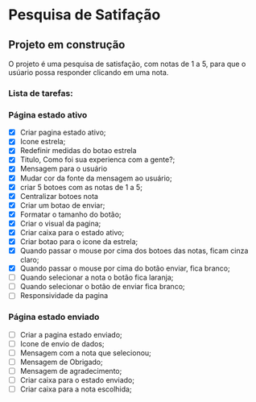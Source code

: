 # Pesquisa de Satifação

## Projeto em construção


O projeto é uma pesquisa de satisfação, com notas de 1 a 5, para que o usúario possa responder clicando em uma nota. 

### Lista de tarefas:

### Página estado ativo

- [x] Criar pagina estado ativo;
- [x] Icone estrela;
- [x] Redefinir medidas do botao estrela
- [x] Titulo, Como foi sua experienca com a gente?;
- [x] Mensagem para o usuário
- [x] Mudar cor da fonte da mensagem ao usuário;
- [x] criar 5 botoes com as notas de 1 a 5;
- [x] Centralizar botoes nota
- [x] Criar um botao de enviar;
- [x] Formatar o tamanho do botão;
- [x] Criar o visual da pagina; 
- [x] Criar caixa para o estado ativo;
- [x] Criar botao para o icone da estrela;
- [x] Quando passar o mouse por cima dos botoes das notas, ficam cinza claro;
- [x] Quando passar o mouse por cima do botão enviar, fica branco;
- [ ] Quando selecionar a nota o botão fica laranja;
- [ ] Quando selecionar o botão de enviar fica branco;
- [ ] Responsividade da pagina

### Página estado enviado

- [ ] Criar a pagina estado enviado;
- [ ] Icone de envio de dados;
- [ ] Mensagem com a nota que selecionou;
- [ ] Mensagem de Obrigado;
- [ ] Mensagem de agradecimento;
- [ ] Criar caixa para o estado enviado;
- [ ] Criar caixa para a nota escolhida;